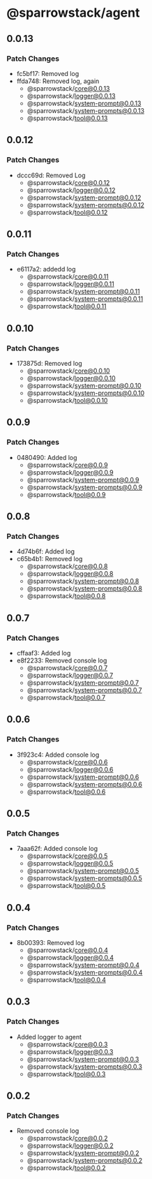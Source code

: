 # @sparrowstack/agent

## 0.0.13

### Patch Changes

- fc5bf17: Removed log
- ffda748: Removed log, again
    - @sparrowstack/core@0.0.13
    - @sparrowstack/logger@0.0.13
    - @sparrowstack/system-prompt@0.0.13
    - @sparrowstack/system-prompts@0.0.13
    - @sparrowstack/tool@0.0.13

## 0.0.12

### Patch Changes

- dccc69d: Removed Log
    - @sparrowstack/core@0.0.12
    - @sparrowstack/logger@0.0.12
    - @sparrowstack/system-prompt@0.0.12
    - @sparrowstack/system-prompts@0.0.12
    - @sparrowstack/tool@0.0.12

## 0.0.11

### Patch Changes

- e6117a2: addedd log
    - @sparrowstack/core@0.0.11
    - @sparrowstack/logger@0.0.11
    - @sparrowstack/system-prompt@0.0.11
    - @sparrowstack/system-prompts@0.0.11
    - @sparrowstack/tool@0.0.11

## 0.0.10

### Patch Changes

- 173875d: Removed log
    - @sparrowstack/core@0.0.10
    - @sparrowstack/logger@0.0.10
    - @sparrowstack/system-prompt@0.0.10
    - @sparrowstack/system-prompts@0.0.10
    - @sparrowstack/tool@0.0.10

## 0.0.9

### Patch Changes

- 0480490: Added log
    - @sparrowstack/core@0.0.9
    - @sparrowstack/logger@0.0.9
    - @sparrowstack/system-prompt@0.0.9
    - @sparrowstack/system-prompts@0.0.9
    - @sparrowstack/tool@0.0.9

## 0.0.8

### Patch Changes

- 4d74b6f: Added log
- c65b4b1: Removed log
    - @sparrowstack/core@0.0.8
    - @sparrowstack/logger@0.0.8
    - @sparrowstack/system-prompt@0.0.8
    - @sparrowstack/system-prompts@0.0.8
    - @sparrowstack/tool@0.0.8

## 0.0.7

### Patch Changes

- cffaaf3: Added log
- e8f2233: Removed console log
    - @sparrowstack/core@0.0.7
    - @sparrowstack/logger@0.0.7
    - @sparrowstack/system-prompt@0.0.7
    - @sparrowstack/system-prompts@0.0.7
    - @sparrowstack/tool@0.0.7

## 0.0.6

### Patch Changes

- 3f923c4: Added console log
    - @sparrowstack/core@0.0.6
    - @sparrowstack/logger@0.0.6
    - @sparrowstack/system-prompt@0.0.6
    - @sparrowstack/system-prompts@0.0.6
    - @sparrowstack/tool@0.0.6

## 0.0.5

### Patch Changes

- 7aaa62f: Added console log
    - @sparrowstack/core@0.0.5
    - @sparrowstack/logger@0.0.5
    - @sparrowstack/system-prompt@0.0.5
    - @sparrowstack/system-prompts@0.0.5
    - @sparrowstack/tool@0.0.5

## 0.0.4

### Patch Changes

- 8b00393: Removed log
    - @sparrowstack/core@0.0.4
    - @sparrowstack/logger@0.0.4
    - @sparrowstack/system-prompt@0.0.4
    - @sparrowstack/system-prompts@0.0.4
    - @sparrowstack/tool@0.0.4

## 0.0.3

### Patch Changes

- Added logger to agent
    - @sparrowstack/core@0.0.3
    - @sparrowstack/logger@0.0.3
    - @sparrowstack/system-prompt@0.0.3
    - @sparrowstack/system-prompts@0.0.3
    - @sparrowstack/tool@0.0.3

## 0.0.2

### Patch Changes

- Removed console log
    - @sparrowstack/core@0.0.2
    - @sparrowstack/logger@0.0.2
    - @sparrowstack/system-prompt@0.0.2
    - @sparrowstack/system-prompts@0.0.2
    - @sparrowstack/tool@0.0.2
